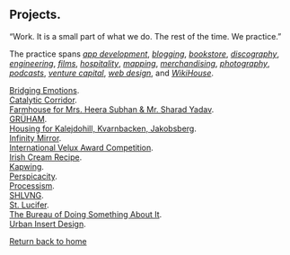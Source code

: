 ## Projects.

“Work. It is a small part of what we do. The rest of the time. We practice.”

The practice spans [_app development_](https://github.com/kvshvl), [_blogging_](https://medium.com/@kvshvl), [_bookstore_](https://www.instamojo.com/kvshvl), [_discography_](https://soundcloud.com/kvshvl), [_engineering_](https://sketchfab.com/WikiHouseBOM), [_films_](https://www.youtube.com/channel/UCQCznCqUhALucLSk6N8ROPA/playlists), [_hospitality_](https://www.airbnb.co.in/users/show/21563871), [_mapping_](https://www.openstreetmap.org/user/KVSHVL), [_merchandising_](https://kvshvl.threadless.com), [_photography_](https://instagram.com/kvshvl), [_podcasts_](https://anchor.fm/kvshvl), [_venture capital_](https://angel.co/kvshvl), [_web design_](https://studiodetail.co.in), and [_WikiHouse_](https://www.wikihouse.cc).

[Bridging Emotions](https://kvshvl.github.io/bridgingemotions.html).    
[Catalytic Corridor](https://kvshvl.github.io/catalyticcorridor.html).    
[Farmhouse for Mrs. Heera Subhan & Mr. Sharad Yadav](https://kvshvl.github.io/farmhouseformrsheerasubhanmrsharadyadav.html).    
[GRÜHAM](https://kvshvl.github.io/GRÜHAM.html).    
[Housing for Kalejdohill, Kvarnbacken, Jakobsberg](https://kvshvl.github.io/housingforkalejdohillkvarnbackenjakobsberg.html).    
[Infinity Mirror](https://kvshvl.github.io/infinitymirror.html).    
[International Velux Award Competition](https://kvshvl.github.io/internationalveluxawardcompetition.html).    
[Irish Cream Recipe](https://kvshvl.github.io/irishcreamrecipe.html).    
[Kapwing](https://kvshvl.github.io/kapwing.html).    
[Perspicacity](https://kvshvl.github.io/perspicacity.html).    
[Processism](https://kvshvl.github.io/processism.html).    
[SHLVNG](https://kvshvl.github.io/shlvng.html).    
[St. Lucifer](https://kvshvl.github.io/stlucifer.html).    
[The Bureau of Doing Something About It](https://kvshvl.github.io/thebureauofdoingsomethingaboutit.html).    
[Urban Insert Design](https://kvshvl.github.io/urbaninsertdesign.html).     

[Return back to home](https://kvshvl.github.io/index.html)
